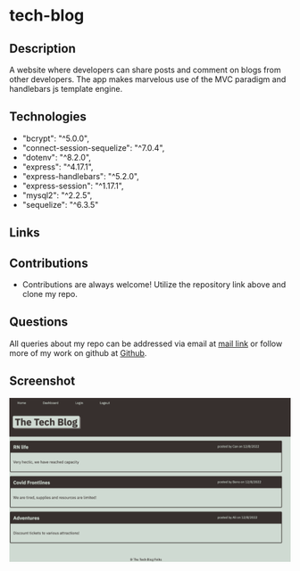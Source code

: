 # tech-blog
## Description 
A website where developers can share posts and comment on blogs from other developers. The app makes marvelous use of the MVC paradigm and handlebars js template engine. 

## Technologies

   *  "bcrypt": "^5.0.0",
   * "connect-session-sequelize": "^7.0.4",
   * "dotenv": "^8.2.0",
   * "express": "^4.17.1",
   * "express-handlebars": "^5.2.0",
   * "express-session": "^1.17.1",
   * "mysql2": "^2.2.5",
   * "sequelize": "^6.3.5"  

   ## Links 



   ## Contributions
   * Contributions are always welcome! Utilize the repository link above and clone my repo. 

   ## Questions 
   All queries about my repo can be addressed via email at <a href="mailto:rgonsahn@yahoo.com">mail link</a>
 or follow more of my work on github at <a href="https://github.com/rgonsahn?tab=repositories">Github</a>. 

 ## Screenshot 
 ![website](public/images/techBlog.png)
